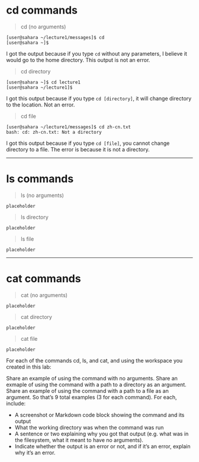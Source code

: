 # cd commands
> cd (no arguments)

```
[user@sahara ~/lecture1/messages]$ cd
[user@sahara ~]$ 
```
I got the output because if you type ``cd`` without any parameters, I believe it would go to the home directory. This output is not an error.
> cd directory

```
[user@sahara ~]$ cd lecture1
[user@sahara ~/lecture1]$
 ```
I got this output because if you type ``cd [directory]``, it will change directory to the location. Not an error.
> cd file

```
[user@sahara ~/lecture1/messages]$ cd zh-cn.txt
bash: cd: zh-cn.txt: Not a directory
```
I got this output because if you type ``cd [file]``, you cannot change directory to a file. The error is because it is not a directory.

-------------------

# ls commands
> ls (no arguments)

```
placeholder
```

> ls directory

```
placeholder
```
> ls file

```
placeholder
```

---------------

# cat commands
> cat (no arguments)

```
placeholder
```

> cat directory

```
placeholder
```
> cat file

```
placeholder
```

 
For each of the commands cd, ls, and cat, and using the workspace you created in this lab:

Share an example of using the command with no arguments.
Share an exmaple of using the command with a path to a directory as an argument.
Share an example of using the command with a path to a file as an argument.
So that’s 9 total examples (3 for each command). For each, include:

- A screenshot or Markdown code block showing the command and its output
- What the working directory was when the command was run
- A sentence or two explaining why you got that output (e.g. what was in the filesystem, what it meant to have no arguments).
- Indicate whether the output is an error or not, and if it’s an error, explain why it’s an error.

